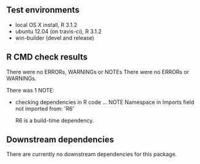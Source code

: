 <!--
Useful website: http://r-pkgs.had.co.nz/release.html
Copy the sections below and paste them into the comments section when you 
submit you package to cran.

Use https://win-builder.r-project.org/ to check on CRAN’s servers
-->

## Test environments
* local OS X install, R 3.1.2
* ubuntu 12.04 (on travis-ci), R 3.1.2
* win-builder (devel and release)

## R CMD check results
There were no ERRORs, WARNINGs or NOTEs
There were no ERRORs or WARNINGs. 

There was 1 NOTE:

* checking dependencies in R code ... NOTE
  Namespace in Imports field not imported from: 'R6'

  R6 is a build-time dependency.

## Downstream dependencies
There are currently no downstream dependencies for this package.
